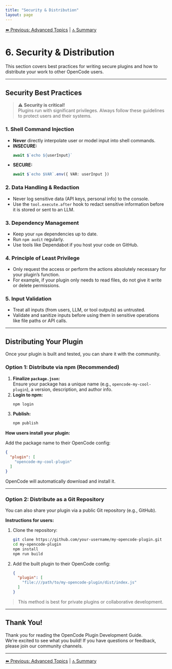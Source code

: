```yaml
---
title: "Security & Distribution"
layout: page
---
```


[⬅️ Previous: Advanced Topics](./05-advanced-topics.md) | [🔝 Summary](./README.md)

# 6. Security & Distribution

This section covers best practices for writing secure plugins and how to distribute your work to other OpenCode users.

---

## Security Best Practices

> ⚠️ **Security is critical!**  
> Plugins run with significant privileges. Always follow these guidelines to protect users and their systems.

### 1. Shell Command Injection

- **Never** directly interpolate user or model input into shell commands.
- **INSECURE:**  
  ```typescript
  await $`echo ${userInput}`
  ```
- **SECURE:**  
  ```typescript
  await $`echo $VAR`.env({ VAR: userInput })
  ```

### 2. Data Handling & Redaction

- Never log sensitive data (API keys, personal info) to the console.
- Use the `tool.execute.after` hook to redact sensitive information before it is stored or sent to an LLM.

### 3. Dependency Management

- Keep your `npm` dependencies up to date.
- Run `npm audit` regularly.
- Use tools like Dependabot if you host your code on GitHub.

### 4. Principle of Least Privilege

- Only request the access or perform the actions absolutely necessary for your plugin’s function.
- For example, if your plugin only needs to read files, do not give it write or delete permissions.

### 5. Input Validation

- Treat all inputs (from users, LLM, or tool outputs) as untrusted.
- Validate and sanitize inputs before using them in sensitive operations like file paths or API calls.

---

## Distributing Your Plugin

Once your plugin is built and tested, you can share it with the community.

### Option 1: Distribute via npm (Recommended)

1. **Finalize `package.json`:**  
   Ensure your package has a unique name (e.g., `opencode-my-cool-plugin`), a version, description, and author info.
2. **Login to npm:**  
   ```bash
   npm login
   ```
3. **Publish:**  
   ```bash
   npm publish
   ```

**How users install your plugin:**

Add the package name to their OpenCode config:

```json
{
  "plugin": [
    "opencode-my-cool-plugin"
  ]
}
```

OpenCode will automatically download and install it.

---

### Option 2: Distribute as a Git Repository

You can also share your plugin via a public Git repository (e.g., GitHub).

**Instructions for users:**

1. Clone the repository:
   ```bash
   git clone https://github.com/your-username/my-opencode-plugin.git
   cd my-opencode-plugin
   npm install
   npm run build
   ```
2. Add the built plugin to their OpenCode config:
   ```json
   {
     "plugin": [
       "file:///path/to/my-opencode-plugin/dist/index.js"
     ]
   }
   ```

> This method is best for private plugins or collaborative development.

---

## Thank You!

Thank you for reading the OpenCode Plugin Development Guide.  
We’re excited to see what you build! If you have questions or feedback, please join our community channels.

---

[⬅️ Previous: Advanced Topics](./05-advanced-topics.md) | [🔝 Summary](./README.md)

